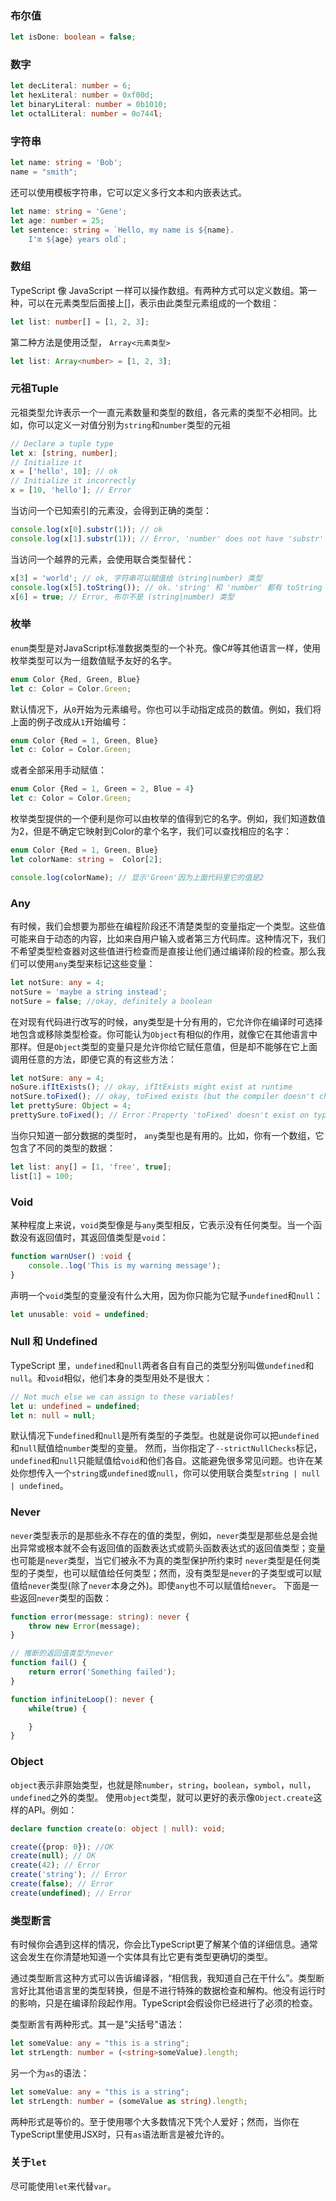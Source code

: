 ### 布尔值
```ts
let isDone: boolean = false;
```

### 数字
```ts
let decLiteral: number = 6;
let hexLiteral: number = 0xf00d;
let binaryLiteral: number = 0b1010;
let octalLiteral: number = 0o744l;
```

### 字符串
```ts
let name: string = 'Bob';
name = "smith";
```
还可以使用模板字符串，它可以定义多行文本和内嵌表达式。
```ts
let name: string = 'Gene';
let age: number = 25;
let sentence: string = `Hello, my name is ${name}.
    I'm ${age} years old`;
```

### 数组
TypeScript 像 JavaScript 一样可以操作数组。有两种方式可以定义数组。第一种，可以在元素类型后面接上[]，表示由此类型元素组成的一个数组：
```ts
let list: number[] = [1, 2, 3];
```
第二种方法是使用泛型， ```Array<元素类型>```
```ts
let list: Array<number> = [1, 2, 3];
```

### 元祖Tuple
元祖类型允许表示一个一直元素数量和类型的数组，各元素的类型不必相同。比如，你可以定义一对值分别为```string```和```number```类型的元祖
```ts
// Declare a tuple type
let x: [string, number];
// Initialize it
x = ['hello', 10]; // ok
// Initialize it incorrectly
x = [10, 'hello']; // Error
```
当访问一个已知索引的元素没，会得到正确的类型：
```ts
console.log(x[0].substr(1)); // ok
console.log(x[1].substr(1)); // Error, 'number' does not have 'substr'
```
当访问一个越界的元素，会使用联合类型替代：
```ts
x[3] = 'world'; // ok, 字符串可以赋值给（string|number) 类型
console.log(x[5].toString()); // ok，'string' 和 'number' 都有 toString
x[6] = true; // Error, 布尔不是 (string|number) 类型
```

### 枚举
```enum```类型是对JavaScript标准数据类型的一个补充。像C#等其他语言一样，使用枚举类型可以为一组数值赋予友好的名字。
```ts
enum Color {Red, Green, Blue}
let c: Color = Color.Green;
```
默认情况下，从```0```开始为元素编号。你也可以手动指定成员的数值。例如，我们将上面的例子改成从```1```开始编号：
```ts
enum Color {Red = 1, Green, Blue}
let c: Color = Color.Green;
```
或者全部采用手动赋值：
```ts
enum Color {Red = 1, Green = 2, Blue = 4}
let c: Color = Color.Green;
```
枚举类型提供的一个便利是你可以由枚举的值得到它的名字。例如，我们知道数值为2，但是不确定它映射到Color的拿个名字，我们可以查找相应的名字：
```ts
enum Color {Red = 1, Green, Blue}
let colorName: string =  Color[2];

console.log(colorName); // 显示'Green'因为上面代码里它的值是2
```

### Any
有时候，我们会想要为那些在编程阶段还不清楚类型的变量指定一个类型。这些值可能来自于动态的内容，比如来自用户输入或者第三方代码库。这种情况下，我们不希望类型检查器对这些值进行检查而是直接让他们通过编译阶段的检查。那么我们可以使用``` any ```类型来标记这些变量：
```ts
let notSure: any = 4;
notSure = 'maybe a string instead';
notSure = false; //okay, definitely a boolean
```
在对现有代码进行改写的时候，any类型是十分有用的，它允许你在编译时可选择地包含或移除类型检查。你可能认为```Object```有相似的作用，就像它在其他语言中那样。但是```Object```类型的变量只是允许你给它赋任意值，但是却不能够在它上面调用任意的方法，即便它真的有这些方法：
```ts
let notSure: any = 4;
noSure.ifItExists(); // okay, ifItExists might exist at runtime
notSure.toFixed(); // okay, toFixed exists (but the compiler doesn't check)
let prettySure: Object = 4;
prettySure.toFixed(); // Error：Property 'toFixed' doesn't exist on type 'Object'.
```
当你只知道一部分数据的类型时， ```any```类型也是有用的。比如，你有一个数组，它包含了不同的类型的数据：
```ts
let list: any[] = [1, 'free', true];
list[1] = 100;
```

### Void
某种程度上来说，```void```类型像是与```any```类型相反，它表示没有任何类型。当一个函数没有返回值时，其返回值类型是```void```：
```ts
function warnUser() :void {
    console..log('This is my warning message');
}
```
声明一个```void```类型的变量没有什么大用，因为你只能为它赋予```undefined```和```null```：
```ts
let unusable: void = undefined;
```
 ### Null 和 Undefined
TypeScript 里，```undefined```和```null```两者各自有自己的类型分别叫做```undefined```和```null```。和```void```相似，他们本身的类型用处不是很大：
```ts
// Not much else we can assign to these variables!
let u: undefined = undefined;
let n: null = null;
```
默认情况下```undefined```和```null```是所有类型的子类型。也就是说你可以把```undefined```和```null```赋值给```number```类型的变量。
然而，当你指定了```--strictNullChecks```标记，```undefined```和```null```只能赋值给```void```和他们各自。这能避免很多常见问题。也许在某处你想传入一个```string```或```undefined```或```null```，你可以使用联合类型```string | null | undefined```。

### Never
```never```类型表示的是那些永不存在的值的类型，例如，```never```类型是那些总是会抛出异常或根本就不会有返回值的函数表达式或箭头函数表达式的返回值类型；变量也可能是```never```类型，当它们被永不为真的类型保护所约束时
```never```类型是任何类型的子类型，也可以赋值给任何类型；然而，没有类型是```never```的子类型或可以赋值给```never```类型(除了```never```本身之外)。即使```any```也不可以赋值给```never```。
下面是一些返回```never```类型的函数：
```ts
function error(message: string): never {
    throw new Error(message);
}

// 推断的返回值类型为never
function fail() {
    return error('Something failed');
}

function infiniteLoop(): never {
    while(true) {

    }
}
```

### Object
```object```表示非原始类型，也就是除```number```，```string```，```boolean```，```symbol```，```null```，```undefined```之外的类型。
使用```object```类型，就可以更好的表示像```Object.create```这样的API。例如：
```ts
declare function create(o: object | null): void;

create({prop: 0}); //OK
create(null); // OK
create(42); // Error
create('string'); // Error
create(false); // Error
create(undefined); // Error
```

### 类型断言
有时候你会遇到这样的情况，你会比TypeScript更了解某个值的详细信息。通常这会发生在你清楚地知道一个实体具有比它更有类型更确切的类型。

通过类型断言这种方式可以告诉编译器，“相信我，我知道自己在干什么”。类型断言好比其他语言里的类型转换，但是不进行特殊的数据检查和解构。他没有运行时的影响，只是在编译阶段起作用。TypeScript会假设你已经进行了必须的检查。

类型断言有两种形式。其一是"尖括号"语法：
```ts
let someValue: any = "this is a string";
let strLength: number = (<string>someValue).length;
```
另一个为```as```的语法：
```ts
let someValue: any = "this is a string";
let strLength: number = (someValue as string).length;
```
两种形式是等价的。至于使用哪个大多数情况下凭个人爱好；然而，当你在TypeScript里使用JSX时，只有```as```语法断言是被允许的。

### 关于```let```
尽可能使用```let```来代替```var```。